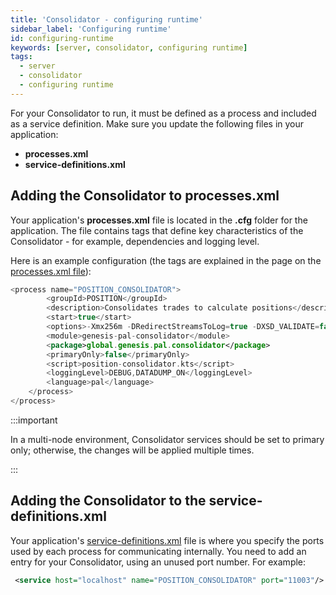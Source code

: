 ```yaml
---
title: 'Consolidator - configuring runtime'
sidebar_label: 'Configuring runtime'
id: configuring-runtime
keywords: [server, consolidator, configuring runtime]
tags:
  - server
  - consolidator
  - configuring runtime
---
```


For your Consolidator to run, it must be defined as a process and included as a service definition. Make sure you update the following files in your application:

- **processes.xml**
- **service-definitions.xml**



## Adding the Consolidator to processes.xml

Your application's **processes.xml** file is located in the **.cfg** folder for the application. The file contains tags that define key characteristics of the Consolidator - for example, dependencies and logging level. 

Here is an example configuration (the tags are explained in the page on the [processes.xml file](../../../server/configuring-runtime/processes/)):
 

```kotlin
<process name="POSITION_CONSOLIDATOR">
        <groupId>POSITION</groupId>
        <description>Consolidates trades to calculate positions</description>
        <start>true</start>
        <options>-Xmx256m -DRedirectStreamsToLog=true -DXSD_VALIDATE=false -XX:MaxHeapFreeRatio=70 -XX:MinHeapFreeRatio=30 -XX:+UseG1GC -XX:+UseStringDeduplication -XX:OnOutOfMemoryError="handleOutOfMemoryError.sh %p"</options>
        <module>genesis-pal-consolidator</module>
        <package>global.genesis.pal.consolidator</package>
        <primaryOnly>false</primaryOnly>
        <script>position-consolidator.kts</script>
        <loggingLevel>DEBUG,DATADUMP_ON</loggingLevel>
        <language>pal</language>
    </process>
</process>
```
:::important

In a multi-node environment, Consolidator services should be set to primary only; otherwise, the changes will be applied
multiple times.

:::

## Adding the Consolidator to the service-definitions.xml

Your application's [service-definitions.xml](../../../server/configuring-runtime/service-definitions) file is where you specify the ports used by each process for communicating internally. You need to add an entry for your Consolidator, using an unused port number. For example:

```xml
 <service host="localhost" name="POSITION_CONSOLIDATOR" port="11003"/>
```
